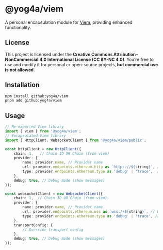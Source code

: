 # @yog4a/viem

A personal encapsulation module for [Viem](https://viem.sh), providing enhanced functionality.

## License

This project is licensed under the **Creative Commons Attribution–NonCommercial 4.0 International License (CC BY-NC 4.0)**. You’re free to use and modify it for personal or open-source projects, **but commercial use is not allowed**.

## Installation

```bash
npm install github:yog4a/viem
pnpm add github:yog4a/viem
```

## Usage

```typescript
// Re-exported Viem library
import { viem } from '@yog4a/viem'; 
// Encapsulated Viem library
import { HttpClient, WebsocketClient } from '@yog4a/viem/public';

const httpClient = new HttpClient({ 
    chain: 1,   // Chain ID OR Chain (from viem)
    provider: {
        name: provider.name, // Provider name
        url: provider.endpoints.ethereum.http as `https://${string}`, // Provider URL
        type: provider.endpoints.ethereum.type as 'debug' | 'trace',  // Provider type
    },
    debug: true, // Debug mode (show messages)
});

const websocketClient = new WebsocketClient({ 
    chain: 1,  // Chain ID OR Chain (from viem)
    provider: {
        name: provider.name, // Provider name
        url: provider.endpoints.ethereum.wss as `wss://${string}`, // Provider URL
        type: provider.endpoints.ethereum.type as 'debug' | 'trace', // Provider type
    },
    transportConfig: {
        // Override transport config
    },
    debug: true, // Debug mode (show messages)
});
```